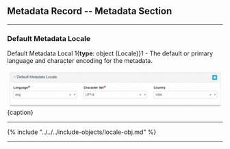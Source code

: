 ## Metadata Record -- Metadata Section
---

### Default Metadata Locale

<span class="md-element">Default Metadata Local</span> 1{**type**: object (<span class="md-panel">Locale</span>)}1 - The default or primary language and character encoding for the metadata.

![Locale Panel](/assets/reference/edit-objects/metadata/metadata/locale-metadata.png){caption}

---

{% include "../../../include-objects/locale-obj.md" %}

---
